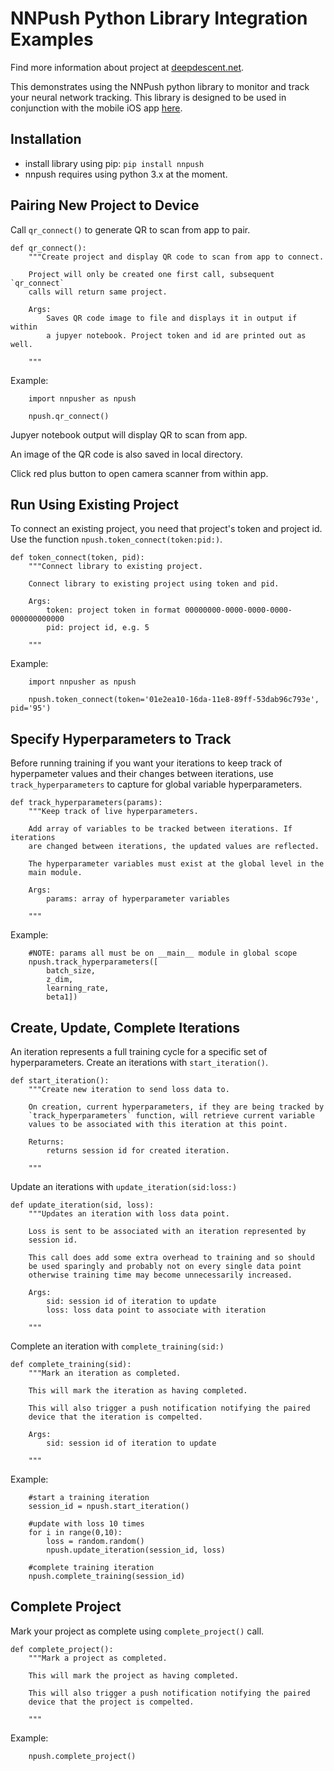 # NNPush Python Library Integration Examples

Find more information about project at [deepdescent.net](deepdescent.net).

This demonstrates using the NNPush python library to monitor and track
your neural network tracking. This library is designed to be used in
conjunction with the mobile iOS app [here](https://itunes.apple.com/us/app/nnpush/id1324430703?ls=1&mt=8).

## Installation

* install library using pip: `pip install nnpush`
* nnpush requires using python 3.x at the moment.

## Pairing New Project to Device

Call `qr_connect()` to generate QR to scan from app to pair.
```
def qr_connect():
	"""Create project and display QR code to scan from app to connect.
	
	Project will only be created one first call, subsequent `qr_connect`
	calls will return same project.

	Args:
		Saves QR code image to file and displays it in output if within
		a jupyer notebook. Project token and id are printed out as well.

	"""
```
Example:
```
	import nnpusher as npush

	npush.qr_connect()
```
Jupyer notebook output will display QR to scan from app.

An image of the QR code is also saved in local directory.

Click red plus button to open camera scanner from within app.


## Run Using Existing Project

To connect an existing project, you need that project's token
and project id. Use the function `npush.token_connect(token:pid:)`.
```
def token_connect(token, pid):
	"""Connect library to existing project.
	
	Connect library to existing project using token and pid.

	Args:
		token: project token in format 00000000-0000-0000-0000-000000000000
		pid: project id, e.g. 5

	"""
```
Example:

```
	import nnpusher as npush

	npush.token_connect(token='01e2ea10-16da-11e8-89ff-53dab96c793e', pid='95')
```

## Specify Hyperparameters to Track

Before running training if you want your iterations to keep track of
hyperpameter values and their changes between iterations, use `track_hyperparameters`
to capture for global variable hyperparameters.
```
def track_hyperparameters(params):
	"""Keep track of live hyperparameters.
	
	Add array of variables to be tracked between iterations. If iterations
	are changed between iterations, the updated values are reflected.

	The hyperparameter variables must exist at the global level in the
	main module.

	Args:
		params: array of hyperparameter variables

	"""
```
Example:
```
	#NOTE: params all must be on __main__ module in global scope
	npush.track_hyperparameters([
	    batch_size,
	    z_dim,
	    learning_rate,
	    beta1])
```

## Create, Update, Complete Iterations
An iteration represents a full training cycle for a specific set of hyperparameters.
Create an iterations with `start_iteration()`.
```
def start_iteration():
	"""Create new iteration to send loss data to.

	On creation, current hyperparameters, if they are being tracked by
	`track_hyperparameters` function, will retrieve current variable
	values to be associated with this iteration at this point.

	Returns:
		returns session id for created iteration.
  
	"""
```

Update an iterations with `update_iteration(sid:loss:)`
```
def update_iteration(sid, loss):
	"""Updates an iteration with loss data point.

	Loss is sent to be associated with an iteration represented by
	session id.

	This call does add some extra overhead to training and so should
	be used sparingly and probably not on every single data point
	otherwise training time may become unnecessarily increased.

	Args:
		sid: session id of iteration to update
		loss: loss data point to associate with iteration

	"""
```

Complete an iteration with `complete_training(sid:)`
```
def complete_training(sid):
	"""Mark an iteration as completed.

	This will mark the iteration as having completed.

	This will also trigger a push notification notifying the paired
	device that the iteration is compelted.

	Args:
		sid: session id of iteration to update

	"""
```

Example:
```
    #start a training iteration
    session_id = npush.start_iteration()

    #update with loss 10 times
    for i in range(0,10):
        loss = random.random()
        npush.update_iteration(session_id, loss)
    
    #complete training iteration
    npush.complete_training(session_id)
```

## Complete Project
Mark your project as complete using `complete_project()` call.
```
def complete_project():
	"""Mark a project as completed.

	This will mark the project as having completed.

	This will also trigger a push notification notifying the paired
	device that the project is compelted.

	"""
```

Example:
```
	npush.complete_project()
```

